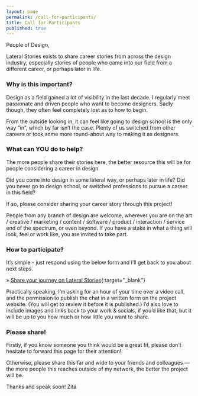 ```yaml
---
layout: page
permalink: /call-for-participants/
title: Call for Participants
published: true
---
```


People of Design,

Lateral Stories exists to share career stories from across the design industry, especially stories of people who came into our field from a different career, or perhaps later in life.

### Why is this important?

Design as a field gained a lot of visibility in the last decade. I regularly meet passionate and driven people who want to become designers. Sadly though, they often feel completely lost as to how to begin. 

From the outside looking in, it can feel like going to design school is the only way “in”, which by far isn’t the case. Plenty of us switched from other careers or took some more round-about way to making it as designers.

### What can YOU do to help?

The more people share their stories here, the better resource this will be for people considering a career in design.

Did you come into design in some lateral way, or perhaps later in life? Did you never go to design school, or switched professions to pursue a career in this field?

If so, please consider sharing your career story through this project! 

People from any branch of design are welcome, wherever you are on the art / creative / marketing / content / software / product / interaction / service end of the spectrum, or even beyond. If you have a stake in what a thing will look, feel or work like, you are invited to take part.

### How to participate?

It’s simple - just respond using the below form and I’ll get back to you about next steps.

&raquo; [Share your journey on Lateral Stories](https://bit.ly/lateralstories-intake){:target="_blank"}

Practically speaking, I’m asking for an hour of your time over a video call, and the permission to publish the chat in a written form on the project website. (You will get to review it before it is published.) I’d also love to include images and links back to your work & socials, if you’d like that, but it will be up to you how much or how little you want to share.

### Please share!

Firstly, if you know someone you think would be a great fit, please don’t hesitate to forward this page for their attention! 

Otherwise, please share this far and wide to your friends and colleagues — the more people this reaches outside of my network, the better the project will be.

Thanks and speak soon!
Zita




